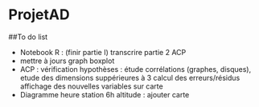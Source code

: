 # ProjetAD

##To do list
- Notebook R : (finir partie I) transcrire partie 2 ACP
- mettre à jours graph boxplot
- ACP : vérification hypothèses : étude corrélations (graphes, disques), etude des dimensions suppérieures à 3
        calcul des erreurs/résidus
        affichage des nouvelles variables sur carte
- Diagramme heure station 6h altitude : ajouter carte
